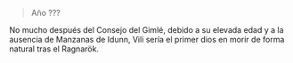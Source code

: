 > Año ???

No mucho después del Consejo del Gimlé, debido a su elevada edad y a la ausencia de Manzanas de Idunn, Vili sería el primer dios en morir de forma natural tras el Ragnarök.